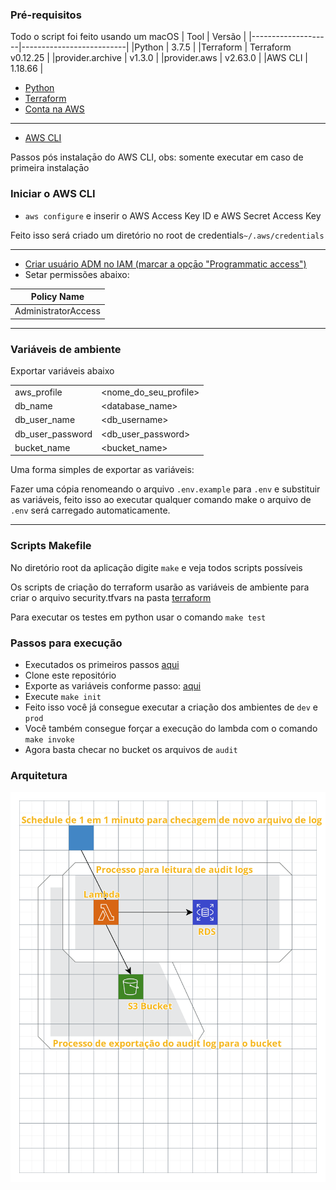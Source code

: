 ### Pré-requisitos
Todo o script foi feito usando um macOS
<a name="first"></a>
|        Tool        |       Versão             |
|--------------------|--------------------------|
|Python              |       3.7.5              |
|Terraform           | Terraform v0.12.25       |
|provider.archive    | v1.3.0                   |
|provider.aws        | v2.63.0                  |
|AWS CLI             | 1.18.66                  |

- [Python](https://www.python.org/downloads/)
- [Terraform](https://www.terraform.io/downloads.html)
- [Conta na AWS](https://console.aws.amazon.com/)
---
- [AWS CLI](https://docs.aws.amazon.com/cli/latest/userguide/install-macos.html)

Passos pós instalaçāo do AWS CLI, obs: somente executar em caso de primeira instalaçāo

### Iniciar o AWS CLI

- `aws configure` e  inserir o AWS Access Key ID e AWS Secret Access Key

Feito isso será criado um diretório no root de credentials`~/.aws/credentials`


---

- [Criar usuário ADM no IAM (marcar a opçāo "Programmatic access")](https://console.aws.amazon.com/iam/home#/users$new?step=details)
- Setar permissões abaixo:

Policy Name|
| -------------             |
|AdministratorAccess        |
---

### <a name="envs">Variáveis de ambiente</a>

Exportar variáveis abaixo

|                    |                          |
|--------------------|--------------------------|
|aws_profile         | <nome_do_seu_profile>    |
|db_name             | <database_name>          |
|db_user_name        | <db_username>            |
|db_user_password    | <db_user_password>       |
|bucket_name         | <bucket_name>            |

Uma forma simples de exportar as variáveis:

Fazer uma cópia renomeando o arquivo `.env.example` para `.env` e substituir as variáveis, feito isso ao executar qualquer comando make <command> o arquivo de `.env` será carregado automaticamente.

---

### Scripts Makefile
No diretório root da aplicação digite `make` e veja todos scripts possíveis

Os scripts de criação do terraform usarão as variáveis de ambiente para criar o arquivo security.tfvars na pasta [terraform](terraform/aws)

Para executar os testes em python usar o comando `make test`

### Passos para execução

* Executados os primeiros passos [aqui](#first)
* Clone este repositório
* Exporte as variáveis conforme passo: [aqui](#envs)
* Execute `make init`
* Feito isso você já consegue executar a criação dos ambientes de `dev`  e `prod`
* Você também consegue forçar a execução do lambda com o comando `make invoke`
* Agora basta checar no bucket os arquivos de `audit`


### Arquitetura

![arch](docs/arch.png)